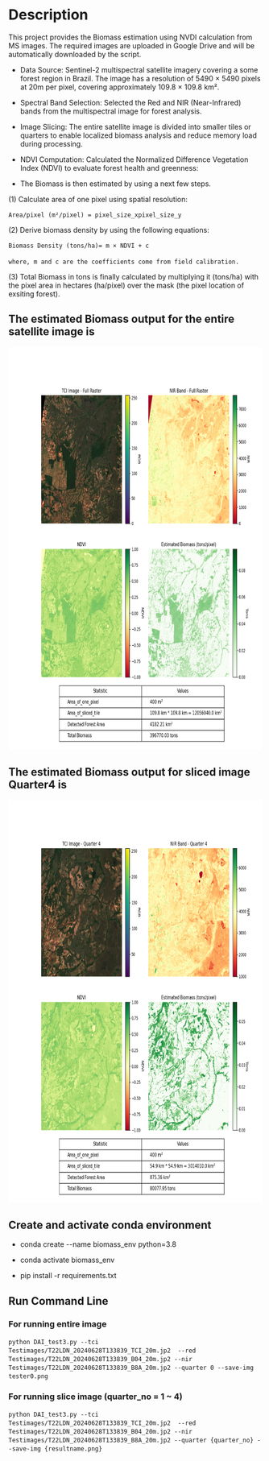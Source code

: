 # Description #

This project provides the Biomass estimation using NVDI calculation from MS images. The required images are uploaded in Google Drive and  will be automatically downloaded by the script.


* Data Source: Sentinel-2 multispectral satellite imagery covering a some forest region in Brazil. 
  The image has a resolution of 5490 × 5490 pixels at 20m per pixel, covering approximately 109.8 × 109.8 km².

* Spectral Band Selection: Selected the Red and NIR (Near-Infrared) bands from the multispectral image for forest analysis.

* Image Slicing: The entire satellite image is divided into smaller tiles or quarters to enable localized biomass analysis and reduce memory load during processing.

* NDVI Computation: Calculated the Normalized Difference Vegetation Index (NDVI) to evaluate forest health and greenness:

* The Biomass is then estimated by using a next few steps.

(1) Calculate area of one pixel using spatial resolution:

    Area/pixel (m²/pixel) = pixel_size_xpixel_size_y 

(2) Derive biomass density by using the following equations:

    Biomass Density (tons/ha)= m × NDVI + c 

    where, m and c are the coefficients come from field calibration. 

(3) Total Biomass in tons is finally calculated by multiplying it (tons/ha) with the pixel area in hectares (ha/pixel) over the mask (the pixel location of exsiting forest).


## The estimated Biomass output for the entire satellite image is 

<div align="center">
<img src="Result/tester0.png" width = '800' height = '800' >
</div>


## The estimated Biomass output for sliced image Quarter4 is
<div align="center">
<img src="Result/tester4.png" width = '800' height = '800' >
</div>


## Create and activate conda environment

* conda create --name biomass_env python=3.8 

* conda activate biomass_env

* pip install -r requirements.txt



## Run Command Line 

### For running entire image

```python DAI_test3.py --tci Testimages/T22LDN_20240628T133839_TCI_20m.jp2  --red Testimages/T22LDN_20240628T133839_B04_20m.jp2 --nir Testimages/T22LDN_20240628T133839_B8A_20m.jp2 --quarter 0 --save-img tester0.png```

### For running slice image (quarter_no = 1 ~ 4)

```python DAI_test3.py --tci Testimages/T22LDN_20240628T133839_TCI_20m.jp2  --red Testimages/T22LDN_20240628T133839_B04_20m.jp2 --nir Testimages/T22LDN_20240628T133839_B8A_20m.jp2 --quarter {quarter_no} --save-img {resultname.png}```


